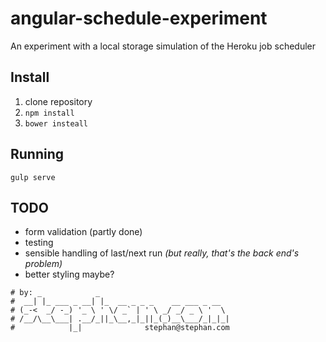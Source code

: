 # angular-schedule-experiment
An experiment with a local storage simulation of the Heroku job scheduler

## Install

1. clone repository
2. ```npm install```
3. ```bower insteall```

## Running

```gulp serve```

## TODO

* form validation (partly done)
* testing
* sensible handling of last/next run _(but really, that's the back end's problem)_
* better styling maybe?

```
# by: _            _
#  __| |_ ___ _ __| |_  __ _ _ _    __ ___ _ __
# (_-<  _/ -_) '_ \ ' \/ _` | ' \ _/ _/ _ \ '  \
# /__/\__\___| .__/_||_\__,_|_||_(_)__\___/_|_|_|
#            |_|              stephan@stephan.com
```
